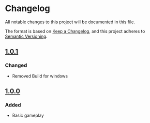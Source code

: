# Changelog

All notable changes to this project will be documented in this file.

The format is based on [Keep a Changelog](https://keepachangelog.com/en/1.1.0/),
and this project adheres to [Semantic Versioning](https://semver.org/spec/v2.0.0.html).

## [1.0.1]

### Changed

- Removed Build for windows

## [1.0.0]

### Added

- Basic gameplay

[1.0.1]: https://github.com/nikolassv/rs-fuenfzehn/compare/v1.0.0...v1.0.1
[1.0.0]: https://github.com/nikolassv/rs-fuenfzehn/releases/tag/v1.0.0
